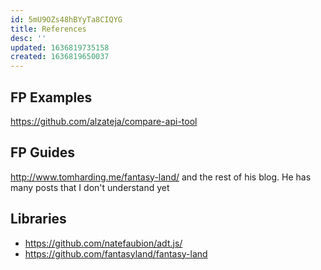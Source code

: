 ```yaml
---
id: 5mU9OZs48hBYyTa8CIQYG
title: References
desc: ''
updated: 1636819735158
created: 1636819650037
---
```


## FP Examples

https://github.com/alzateja/compare-api-tool

## FP Guides

http://www.tomharding.me/fantasy-land/ and the rest of his blog. He has many posts that I don't understand yet

## Libraries

- https://github.com/natefaubion/adt.js/
- https://github.com/fantasyland/fantasy-land
